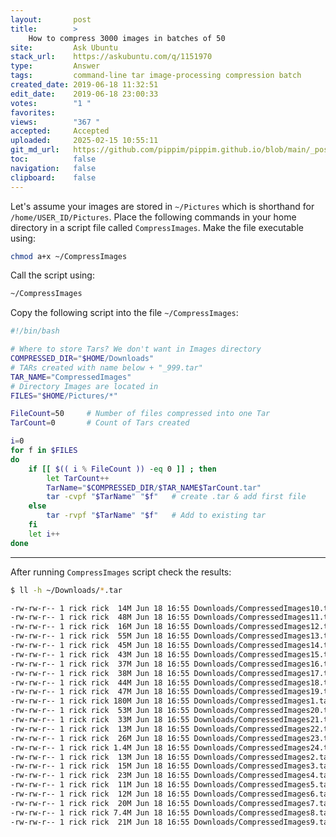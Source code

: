 ```yaml
---
layout:       post
title:        >
    How to compress 3000 images in batches of 50
site:         Ask Ubuntu
stack_url:    https://askubuntu.com/q/1151970
type:         Answer
tags:         command-line tar image-processing compression batch
created_date: 2019-06-18 11:32:51
edit_date:    2019-06-18 23:00:33
votes:        "1 "
favorites:    
views:        "367 "
accepted:     Accepted
uploaded:     2025-02-15 10:55:11
git_md_url:   https://github.com/pippim/pippim.github.io/blob/main/_posts/2019/2019-06-18-How-to-compress-3000-images-in-batches-of-50.md
toc:          false
navigation:   false
clipboard:    false
---
```




Let's assume your images are stored in `~/Pictures` which is shorthand for `/home/USER_ID/Pictures`. Place the following commands in your home directory in a script file called `CompressImages`. Make the file executable using:

``` bash
chmod a+x ~/CompressImages
```

Call the script using:

``` bash
~/CompressImages
```

Copy the following script into the file `~/CompressImages`:

``` bash
#!/bin/bash

# Where to store Tars? We don't want in Images directory
COMPRESSED_DIR="$HOME/Downloads"
# TARs created with name below + "_999.tar"
TAR_NAME="CompressedImages"
# Directory Images are located in
FILES="$HOME/Pictures/*"

FileCount=50     # Number of files compressed into one Tar
TarCount=0       # Count of Tars created

i=0
for f in $FILES
do
    if [[ $(( i % FileCount )) -eq 0 ]] ; then
        let TarCount++
        TarName="$COMPRESSED_DIR/$TAR_NAME$TarCount.tar"
        tar -cvpf "$TarName" "$f"   # create .tar & add first file
    else
        tar -rvpf "$TarName" "$f"   # Add to existing tar
    fi
    let i++
done
```


----------

After running `CompressImages` script check the results:

``` bash
$ ll -h ~/Downloads/*.tar

-rw-rw-r-- 1 rick rick  14M Jun 18 16:55 Downloads/CompressedImages10.tar
-rw-rw-r-- 1 rick rick  48M Jun 18 16:55 Downloads/CompressedImages11.tar
-rw-rw-r-- 1 rick rick  16M Jun 18 16:55 Downloads/CompressedImages12.tar
-rw-rw-r-- 1 rick rick  55M Jun 18 16:55 Downloads/CompressedImages13.tar
-rw-rw-r-- 1 rick rick  45M Jun 18 16:55 Downloads/CompressedImages14.tar
-rw-rw-r-- 1 rick rick  43M Jun 18 16:55 Downloads/CompressedImages15.tar
-rw-rw-r-- 1 rick rick  37M Jun 18 16:55 Downloads/CompressedImages16.tar
-rw-rw-r-- 1 rick rick  38M Jun 18 16:55 Downloads/CompressedImages17.tar
-rw-rw-r-- 1 rick rick  44M Jun 18 16:55 Downloads/CompressedImages18.tar
-rw-rw-r-- 1 rick rick  47M Jun 18 16:55 Downloads/CompressedImages19.tar
-rw-rw-r-- 1 rick rick 180M Jun 18 16:55 Downloads/CompressedImages1.tar
-rw-rw-r-- 1 rick rick  53M Jun 18 16:55 Downloads/CompressedImages20.tar
-rw-rw-r-- 1 rick rick  33M Jun 18 16:55 Downloads/CompressedImages21.tar
-rw-rw-r-- 1 rick rick  13M Jun 18 16:55 Downloads/CompressedImages22.tar
-rw-rw-r-- 1 rick rick  26M Jun 18 16:55 Downloads/CompressedImages23.tar
-rw-rw-r-- 1 rick rick 1.4M Jun 18 16:55 Downloads/CompressedImages24.tar
-rw-rw-r-- 1 rick rick  13M Jun 18 16:55 Downloads/CompressedImages2.tar
-rw-rw-r-- 1 rick rick  15M Jun 18 16:55 Downloads/CompressedImages3.tar
-rw-rw-r-- 1 rick rick  23M Jun 18 16:55 Downloads/CompressedImages4.tar
-rw-rw-r-- 1 rick rick  11M Jun 18 16:55 Downloads/CompressedImages5.tar
-rw-rw-r-- 1 rick rick  12M Jun 18 16:55 Downloads/CompressedImages6.tar
-rw-rw-r-- 1 rick rick  20M Jun 18 16:55 Downloads/CompressedImages7.tar
-rw-rw-r-- 1 rick rick 7.4M Jun 18 16:55 Downloads/CompressedImages8.tar
-rw-rw-r-- 1 rick rick  21M Jun 18 16:55 Downloads/CompressedImages9.tar
```


